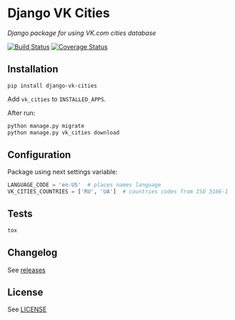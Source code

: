 # Django VK Cities #
*Django package for using VK.com cities database*

[![Build Status](https://travis-ci.org/pyvim/django-vk-cities.svg)](https://travis-ci.org/pyvim/django-vk-cities)
[![Coverage Status](https://coveralls.io/repos/pyvim/django-vk-cities/badge.svg?branch=master&service=github)](https://coveralls.io/github/pyvim/django-vk-cities?branch=master)

## Installation ##

`pip install django-vk-cities`

Add `vk_cities` to `INSTALLED_APPS`.

After run:
```bash
python manage.py migrate
python manage.py vk_cities download
```

## Configuration ##

Package using next settings variable:
```python
LANGUAGE_CODE = 'en-US'  # places names language
VK_CITIES_COUNTRIES = ['RU', 'UA']  # countries codes from ISO 3166-1
```

## Tests ##
```bash
tox
```

## Changelog ##
See [releases](https://github.com/pyvim/django-vk-cities/releases)

## License ##
See [LICENSE](https://github.com/pyvim/django-vk-cities/blob/master/LICENSE)
